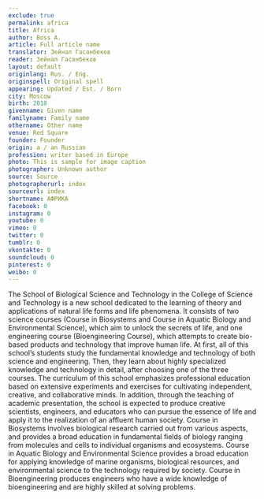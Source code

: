 ```yaml
---
exclude: true
permalink: africa
title: Africa
author: Boss A.
article: Full article name
translator: Зейнал Гасанбеков
reader: Зейнал Гасанбеков
layout: default
originlang: Rus. / Eng.
originspell: Original spell
appearing: Updated / Est. / Born
city: Moscow
birth: 2018
givenname: Given name
familyname: Family name
othername: Other name
venue: Red Square
founder: Founder
origin: a / an Russian
profession: writer based in Europe
photo: This is sample for image caption
photographer: Unknown author
source: Source
photographerurl: index
sourceurl: index
shortname: АФРИКА
facebook: 0
instagram: 0
youtube: 0
vimeo: 0
twitter: 0
tumblr: 0
vkontakte: 0
soundcloud: 0
pinterest: 0
weibo: 0
---
```


The School of Biological Science and Technology in the College of Science and Technology is a new school dedicated to the learning of theory and applications of natural life forms and life phenomena. It consists of two science courses (Course in Biosystems and Course in Aquatic Biology and Environmental Science), which aim to unlock the secrets of life, and one engineering course (Bioengineering Course), which attempts to create bio-based products and technology that improve human life. At first, all of this school’s students study the fundamental knowledge and technology of both science and engineering. Then, they learn about highly specialized knowledge and technology in detail, after choosing one of the three courses. The curriculum of this school emphasizes professional education based on extensive experiments and exercises for cultivating independent, creative, and collaborative minds. In addition, through the teaching of academic presentation, the school is expected to produce creative scientists, engineers, and educators who can pursue the essence of life and apply it to the realization of an affluent human society. Course in Biosystems involves biological research carried out from various aspects, and provides a broad education in fundamental fields of biology ranging from molecules and cells to individual organisms and ecosystems. Course in Aquatic Biology and Environmental Science provides a broad education for applying knowledge of marine organisms, biological resources, and environmental science to the technology required by society. Course in Bioengineering produces engineers who have a wide knowledge of bioengineering and are highly skilled at solving problems.



<audio nocontrols autoplay loop volume=”0.1”>
  <source src="{{ site.url }}/podcasts/{{ page.permalink }}.mp3" type="audio/mpeg">
Your browser does not support the audio element.
</audio>
